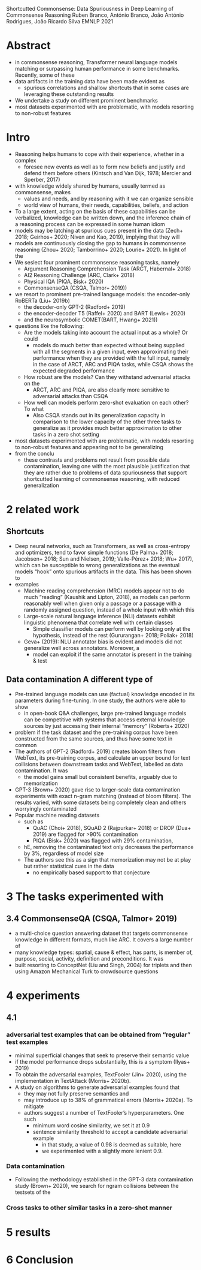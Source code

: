 Shortcutted Commonsense: Data Spuriousness in Deep Learning of Commonsense Reasoning
Ruben Branco, António Branco, João António Rodrigues, João Ricardo Silva
EMNLP 2021

# Abstract

* in commonsense reasoning, Transformer neural language models matching or
  surpassing human performance in some benchmarks. Recently, some of these
* data artifacts in the training data have been made evident as
  * spurious correlations and shallow shortcuts that in some cases are
    leveraging these outstanding results
* We undertake a study on different prominent benchmarks
* most datasets experimented with are problematic, with models resorting to
  non-robust features

# Intro

* Reasoning helps humans to cope with their experience, whether in a complex
  * foresee new events as well as to form new beliefs and justify and defend
    them before others (Kintsch and Van Dijk, 1978; Mercier and Sperber, 2017)
* with knowledge widely shared by humans, usually termed as commonsense, makes
  * values and needs, and by reasoning with it we can organize sensible
  * world view of humans, their needs, capabilities, beliefs, and action
* To a large extent, acting on the basis of these capabilities can be
  verbalized, knowledge can be written down, and the inference chain of a
  reasoning process can be expressed in some human idiom
* models may be latching at spurious cues present in the data
  (Zech+ 2018; Geirhos+ 2020; Niven and Kao, 2019), implying that they will
* models are continuously closing the gap to humans in commonsense reasoning
  (Zhou+ 2020; Tamborrino+ 2020; Lourie+ 2021). In light of the
* We seslect four prominent commonsense reasoning tasks, namely
  * Argument Reasoning Comprehension Task (ARCT, Habernal+ 2018)
  * AI2 Reasoning Challenge (ARC, Clark+ 2018)
  * Physical IQA (PIQA, Bisk+ 2020)
  * CommonsenseQA (CSQA, Talmor+ 2019))
* we resort to prominent pre-trained language models: the encoder-only RoBERTa (Liu+ 2019b)
  * the decoder-only GPT-2 (Radford+ 2019)
  * the encoder-decoder T5 (Raffel+ 2020) and BART (Lewis+ 2020)
  * and the neurosymbolic COMET(BART, Hwang+ 2021))
* questions like the following:
  * Are the models taking into account the actual input as a whole? Or could
    * models do much better than expected without being supplied with all the
      segments in a given input, even approximating their performance when
      they are provided with the full input, namely in the case of ARCT, ARC
      and PIQA tasks, while CSQA shows the expected degraded performance
  * How robust are the models? Can they withstand adversarial attacks on the
    * ARCT, ARC and PIQA, are also clearly more sensitive to adversarial
      attacks than CSQA
  * How well can models perform zero-shot evaluation on each other? To what
    * Also CSQA stands out in its generalization capacity in comparison to the
      lower capacity of the other three tasks to generalize as it provides much
      better approximation to other tasks in a zero shot setting
* most datasets experimented with are problematic, with models
  resorting to non-robust features and appearing not to be generalizing
* from the conclu
  * these contrasts and problems not result from possible data contamination,
    leaving one with the most plausible justification that
    they are rather due to problems of data spuriousness that support
    shortcutted learning of commonsense reasoning, with reduced generalization

# 2 related work

## Shortcuts

* Deep neural networks, such as Transformers, as well as cross-entropy and
  optimizers, tend to favor simple functions
  (De Palma+ 2018; Jacobsen+ 2018; Sun and Nielsen, 2019; Valle-Pérez+ 2018;
  Wu+ 2017), which can be susceptible to wrong generalizations as the eventual
  models “hook” onto spurious artifacts in the data. This has been shown to
* examples
  * Machine reading comprehension (MRC) models appear not to do much
    “reading” (Kaushik and Lipton, 2018), as
    models can perform reasonably well when given only a passage or a passage
    with a randomly assigned question, instead of a whole input with which this
  * Large-scale natural language inference (NLI) datasets exhibit linguistic
    phenomena that correlate well with certain classes
    * Simple classifier models can perform well by looking only at the
      hypothesis, instead of the rest (Gururangan+ 2018; Poliak+ 2018)
  * Geva+ (2019): NLU annotator bias is evident and
    models did not generalize well across annotators. Moreover, a
    * model can exploit if the same annotator is present in the training & test

## Data contamination A different type of

* Pre-trained language models can use (factual) knowledge encoded in its
  parameters during fine-tuning. In one study, the authors were able to show
  * in open-book Q&A challenges, large pre-trained language models can be
    competitive with systems that access external knowledge sources by just
    accessing their internal “memory” (Roberts+ 2020)
* problem if the task dataset and the pre-training corpus have been constructed
  from the same sources, and thus have some text in common
* The authors of GPT-2 (Radford+ 2019) creates bloom filters from WebText, its
  pre-training corpus, and calculate an upper bound for text collisions
  between downstream tasks and WebText, labelled as data contamination.  It was
  * the model gains small but consistent benefits, arguably due to
    memorization
* GPT-3 (Brown+ 2020) gave rise to larger-scale data contamination experiments
  with exact n-gram matching (instead of bloom filters). The results varied,
  with some datasets being completely clean and others worryingly contaminated
* Popular machine reading datasets 
  * such as 
    * QuAC (Choi+ 2018), SQuAD 2 (Rajpurkar+ 2018) or DROP (Dua+ 2019) are
      flagged for >90% contamination
    * PIQA (Bisk+ 2020) was flagged with 29% contamination,
  * hE, removing the contaminated text only decreases the performance by 3%,
    regardless of model size
  * The authors see this as a sign that memorization may not be at play but
    rather statistical cues in the data
    * no empirically based support to that conjecture

# 3 The tasks experimented with

## 3.4 CommonsenseQA (CSQA, Talmor+ 2019)

* a multi-choice question answering dataset that targets commonsense knowledge
  in different formats, much like ARC. It covers a large number of
* many knowledge types: spatial, cause & effect, has parts, is member of,
  purpose, social, activity, definition and preconditions.  It was
* built resorting to ConceptNet (Liu and Singh, 2004) for triplets and then
  using Amazon Mechanical Turk to crowdsource questions

# 4 experiments

## 4.1

### adversarial test examples that can be obtained from “regular” test examples

* minimal superficial changes that seek to preserve their semantic value
* if the model performance drops substantially, this is a symptom (Ilyas+ 2019)
* To obtain the adversarial examples, TextFooler (Jin+ 2020), using the
  implementation in TextAttack (Morris+ 2020b).
* A study on algorithms to generate adversarial examples found that 
  * they may not fully preserve semantics and 
  * may introduce up to 38% of grammatical errors (Morris+ 2020a). To mitigate
  * authors suggest a number of TextFooler’s hyperparameters. One such
    * minimum word cosine similarity, we set it at 0.9
    * sentence similarity threshold to accept a candidate adversarial example
      * in that study, a value of 0.98 is deemed as suitable, here 
      * we experimented with a slightly more lenient 0.9.

### Data contamination 

* Following the methodology established in the GPT-3 data contamination study
  (Brown+ 2020), we search for ngram collisions between the testsets of the

### Cross tasks to other similar tasks in a zero-shot manner

# 5 results

# 6 Conclusion
